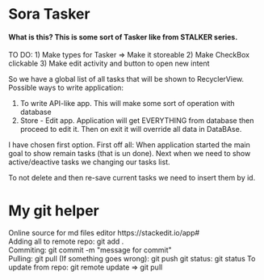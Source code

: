 <div><h1>Sora Tasker</h1></div>
<h4>What is this? 
This is some sort of Tasker like from STALKER series.</h4>
TO DO:
1) Make types for Tasker => Make it storeable
2) Make CheckBox clickable
3) Make edit activity and button to open new intent


So we have a global list of all tasks that will be shown to RecyclerView. 
Possible ways to write application:
1) To write API-like app. This will make some sort of operation with database
2) Store - Edit app. Application will get EVERYTHING from database then proceed to edit it. Then on exit it will override all data in DataBAse. 

I have chosen first option. 
First off all: When application started the main goal to show remain tasks (that is un done).
Next when we need to show active/deactive tasks we changing our tasks list.



To not delete and then re-save current tasks we need to insert them by id.




<h1>My git helper</h1>
Online source for md files editor https://stackedit.io/app#<br>
Adding all to remote repo: git add .<br>
Commiting: git commit -m "message for commit"<br>
Pulling: git pull
(If something goes wrong): git push
git status: git status
To update from repo: git remote update   =>  git pull 


